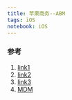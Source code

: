 ```yaml
---
title: 苹果商务--ABM
tags: iOS
notebook: iOS 
---
```


### 参考

1. [link1](https://www.jianshu.com/p/c8361a83a338)
2. [link2](https://blogs.vmware.com/china/2019/10/08/%E4%BC%81%E4%B8%9A%E9%87%87%E8%B4%AD%E8%8B%B9%E6%9E%9C%E8%AE%BE%E5%A4%87%E7%9A%84%E6%AD%A3%E7%A1%AE%E5%A7%BF%E5%8A%BF-abm/)
3. [link3](https://mp.weixin.qq.com/s/gqOvaP5c4Q9Y7k3KrOyqqg)
4. [MDM](https://www.jianshu.com/p/6112050ea31a)
